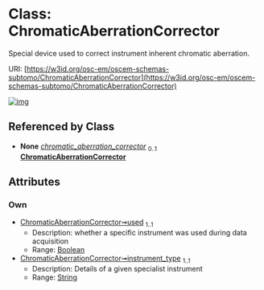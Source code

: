 
# Class: ChromaticAberrationCorrector

Special device used to correct instrument inherent chromatic aberration.

URI: [https://w3id.org/osc-em/oscem-schemas-subtomo/ChromaticAberrationCorrector](https://w3id.org/osc-em/oscem-schemas-subtomo/ChromaticAberrationCorrector)


[![img](https://yuml.me/diagram/nofunky;dir:TB/class/[SpecialistOptics]++-%20chromatic_aberration_corrector%200..1>[ChromaticAberrationCorrector&#124;used:boolean;instrument_type:string],[SpecialistOptics])](https://yuml.me/diagram/nofunky;dir:TB/class/[SpecialistOptics]++-%20chromatic_aberration_corrector%200..1>[ChromaticAberrationCorrector&#124;used:boolean;instrument_type:string],[SpecialistOptics])

## Referenced by Class

 *  **None** *[chromatic_aberration_corrector](chromatic_aberration_corrector.md)*  <sub>0..1</sub>  **[ChromaticAberrationCorrector](ChromaticAberrationCorrector.md)**

## Attributes


### Own

 * [ChromaticAberrationCorrector➞used](ChromaticAberrationCorrector_used.md)  <sub>1..1</sub>
     * Description: whether a specific instrument was used during data acquisition
     * Range: [Boolean](types/Boolean.md)
 * [ChromaticAberrationCorrector➞instrument_type](ChromaticAberrationCorrector_instrument_type.md)  <sub>1..1</sub>
     * Description: Details of a given specialist instrument
     * Range: [String](types/String.md)
